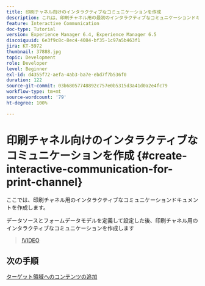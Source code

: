 ```yaml
---
title: 印刷チャネル向けのインタラクティブなコミュニケーションを作成
description: これは、印刷チャネル用の最初のインタラクティブなコミュニケーションドキュメントを作成するためのマルチパートチュートリアルの第 6 部です。 ここでは、印刷チャネル用のインタラクティブなコミュニケーションドキュメントを作成します。
feature: Interactive Communication
doc-type: Tutorial
version: Experience Manager 6.4, Experience Manager 6.5
discoiquuid: 6e3f9c8c-8ec4-4084-bf35-1c97a5b463f1
jira: KT-5972
thumbnail: 37888.jpg
topic: Development
role: Developer
level: Beginner
exl-id: d4355f72-aefa-4ab3-ba7e-ebd7f7b536f0
duration: 122
source-git-commit: 03b68057748892c757e0b5315d3a41d0a2e4fc79
workflow-type: tm+mt
source-wordcount: '79'
ht-degree: 100%

---
```


# 印刷チャネル向けのインタラクティブなコミュニケーションを作成 {#create-interactive-communication-for-print-channel}

ここでは、印刷チャネル用のインタラクティブなコミュニケーションドキュメントを作成します。

データソースとフォームデータモデルを定義して設定した後、印刷チャネル用のインタラクティブなコミュニケーションを作成します

>[!VIDEO](https://video.tv.adobe.com/v/37888?quality=12&learn=on)

## 次の手順

[ターゲット領域へのコンテンツの追加](./add-content-to-target-areas.md)

